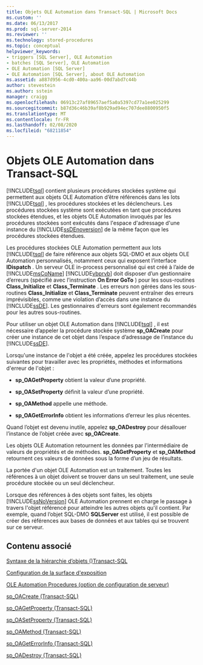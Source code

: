 ```yaml
---
title: Objets OLE Automation dans Transact-SQL | Microsoft Docs
ms.custom: ''
ms.date: 06/13/2017
ms.prod: sql-server-2014
ms.reviewer: ''
ms.technology: stored-procedures
ms.topic: conceptual
helpviewer_keywords:
- triggers [SQL Server], OLE Automation
- batches [SQL Server], OLE Automation
- OLE Automation [SQL Server]
- OLE Automation [SQL Server], about OLE Automation
ms.assetid: a887d956-4cd0-400a-aa96-00d7abd7c44b
author: stevestein
ms.author: sstein
manager: craigg
ms.openlocfilehash: 06913c27af89657aef5a0a5397cd77a1ee025299
ms.sourcegitcommit: b87d36c46b39af8b929ad94ec707dee8800950f5
ms.translationtype: MT
ms.contentlocale: fr-FR
ms.lasthandoff: 02/08/2020
ms.locfileid: "68211854"
---
```

# <a name="ole-automation-objects-in-transact-sql"></a>Objets OLE Automation dans Transact-SQL
  
  [!INCLUDE[tsql](../../includes/tsql-md.md)] contient plusieurs procédures stockées système qui permettent aux objets OLE Automation d’être référencés dans les lots [!INCLUDE[tsql](../../includes/tsql-md.md)] , les procédures stockées et les déclencheurs. Les procédures stockées système sont exécutées en tant que procédures stockées étendues, et les objets OLE Automation invoqués par les procédures stockées sont exécutés dans l'espace d'adressage d'une instance du [!INCLUDE[ssDEnoversion](../../includes/ssdenoversion-md.md)] de la même façon que les procédures stockées étendues.  
  
 Les procédures stockées OLE Automation permettent aux lots [!INCLUDE[tsql](../../includes/tsql-md.md)] de faire référence aux objets SQL-DMO et aux objets OLE Automation personnalisés, notamment ceux qui exposent l’interface **IDispatch** . Un serveur OLE in-process personnalisé qui est créé à l’aide de [!INCLUDE[msCoName](../../includes/msconame-md.md)] [!INCLUDE[vbprvb](../../includes/vbprvb-md.md)] doit disposer d’un gestionnaire d’erreurs (spécifié avec l’instruction **On Error GoTo** ) pour les sous-routines **Class_Initialize** et **Class_Terminate** . Les erreurs non gérées dans les sous-routines **Class_Initialize** et **Class_Terminate** peuvent entraîner des erreurs imprévisibles, comme une violation d’accès dans une instance du [!INCLUDE[ssDE](../../includes/ssde-md.md)]. Les gestionnaires d'erreurs sont également recommandés pour les autres sous-routines.  
  
 Pour utiliser un objet OLE Automation dans [!INCLUDE[tsql](../../includes/tsql-md.md)] , il est nécessaire d’appeler la procédure stockée système **sp_OACreate** pour créer une instance de cet objet dans l’espace d’adressage de l’instance du [!INCLUDE[ssDE](../../includes/ssde-md.md)].  
  
 Lorsqu'une instance de l'objet a été créée, appelez les procédures stockées suivantes pour travailler avec les propriétés, méthodes et informations d'erreur de l'objet :  
  
-   **sp_OAGetProperty** obtient la valeur d’une propriété.  
  
-   **sp_OASetProperty** définit la valeur d’une propriété.  
  
-   **sp_OAMethod** appelle une méthode.  
  
-   **sp_OAGetErrorInfo** obtient les informations d’erreur les plus récentes.  
  
 Quand l’objet est devenu inutile, appelez **sp_OADestroy** pour désallouer l’instance de l’objet créée avec **sp_OACreate**.  
  
 Les objets OLE Automation retournent les données par l'intermédiaire de valeurs de propriétés et de méthodes. **sp_OAGetProperty** et **sp_OAMethod** retournent ces valeurs de données sous la forme d’un jeu de résultats.  
  
 La portée d'un objet OLE Automation est un traitement. Toutes les références à un objet doivent se trouver dans un seul traitement, une seule procédure stockée ou un seul déclencheur.  
  
 Lorsque des références à des objets sont faites, les objets [!INCLUDE[ssNoVersion](../../includes/ssnoversion-md.md)] OLE Automation prennent en charge le passage à travers l'objet référencé pour atteindre les autres objets qu'il contient. Par exemple, quand l’objet SQL-DMO **SQLServer** est utilisé, il est possible de créer des références aux bases de données et aux tables qui se trouvent sur ce serveur.  
  
## <a name="related-content"></a>Contenu associé  
 [Syntaxe de la hiérarchie d’objets &#40;&#41;Transact-SQL](/sql/relational-databases/system-stored-procedures/object-hierarchy-syntax-transact-sql)  
  
 [Configuration de la surface d'exposition](../security/surface-area-configuration.md)  
  
 [OLE Automation Procedures (option de configuration de serveur)](../../database-engine/configure-windows/ole-automation-procedures-server-configuration-option.md)  
  
 [sp_OACreate &#40;Transact-SQL&#41;](/sql/relational-databases/system-stored-procedures/sp-oacreate-transact-sql)  
  
 [sp_OAGetProperty &#40;Transact-SQL&#41;](/sql/relational-databases/system-stored-procedures/sp-oagetproperty-transact-sql)  
  
 [sp_OASetProperty &#40;Transact-SQL&#41;](/sql/relational-databases/system-stored-procedures/sp-oasetproperty-transact-sql)  
  
 [sp_OAMethod &#40;Transact-SQL&#41;](/sql/relational-databases/system-stored-procedures/sp-oamethod-transact-sql)  
  
 [sp_OAGetErrorInfo &#40;Transact-SQL&#41;](/sql/relational-databases/system-stored-procedures/sp-oageterrorinfo-transact-sql)  
  
 [sp_OADestroy &#40;Transact-SQL&#41;](/sql/relational-databases/system-stored-procedures/sp-oadestroy-transact-sql)  
  
  
